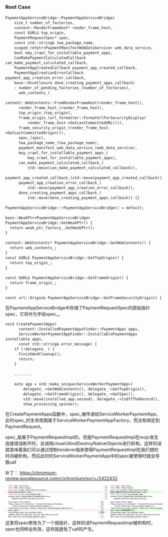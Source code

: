 ### Root Case

```
PaymentAppServiceBridge::PaymentAppServiceBridge(
    size_t number_of_factories,
    content::RenderFrameHost* render_frame_host,
    const GURL& top_origin,
    PaymentRequestSpec* spec,
    const std::string& twa_package_name,
    scoped_refptr<PaymentManifestWebDataService> web_data_service,
    bool may_crawl_for_installable_payment_apps,
    CanMakePaymentCalculatedCallback can_make_payment_calculated_callback,
    PaymentAppCreatedCallback payment_app_created_callback,
    PaymentAppCreationErrorCallback payment_app_creation_error_callback,
    base::OnceClosure done_creating_payment_apps_callback)
    : number_of_pending_factories_(number_of_factories),
      web_contents_(
          content::WebContents::FromRenderFrameHost(render_frame_host)),
      render_frame_host_(render_frame_host),
      top_origin_(top_origin),
      frame_origin_(url_formatter::FormatUrlForSecurityDisplay(
          render_frame_host->GetLastCommittedURL())),
      frame_security_origin_(render_frame_host->GetLastCommittedOrigin()),
      spec_(spec),
      twa_package_name_(twa_package_name),
      payment_manifest_web_data_service_(web_data_service),
      may_crawl_for_installable_payment_apps_(
          may_crawl_for_installable_payment_apps),
      can_make_payment_calculated_callback_(
          std::move(can_make_payment_calculated_callback)),
      payment_app_created_callback_(std::move(payment_app_created_callback)),
      payment_app_creation_error_callback_(
          std::move(payment_app_creation_error_callback)),
      done_creating_payment_apps_callback_(
          std::move(done_creating_payment_apps_callback)) {}

PaymentAppServiceBridge::~PaymentAppServiceBridge() = default;

base::WeakPtr<PaymentAppServiceBridge> PaymentAppServiceBridge::GetWeakPtr() {
  return weak_ptr_factory_.GetWeakPtr();
}

content::WebContents* PaymentAppServiceBridge::GetWebContents() {
  return web_contents_;
}
const GURL& PaymentAppServiceBridge::GetTopOrigin() {
  return top_origin_;
}

const GURL& PaymentAppServiceBridge::GetFrameOrigin() {
  return frame_origin_;
}

const url::Origin& PaymentAppServiceBridge::GetFrameSecurityOrigin() {

```

在PaymentAppServiceBridge中存储了PaymentRequestSpec的原始指针spec，它将作为字段spec_。

```
void CreatePaymentApps(
      content::InstalledPaymentAppsFinder::PaymentApps apps,
      ServiceWorkerPaymentAppFinder::InstallablePaymentApps installable_apps,
      const std::string& error_message) {
    if (!delegate_ ) {
      FinishAndCleanup();
      return;
    }

    ........

    auto app = std::make_unique<ServiceWorkerPaymentApp>(
        delegate_->GetWebContents(), delegate_->GetTopOrigin(),
        delegate_->GetFrameOrigin(), delegate_->GetSpec(),
        std::move(installed_app.second), delegate_->IsOffTheRecord(),
        show_processing_spinner);
```
在CreatePaymentApps函数中，spec_被传递给ServiceWorkerPaymentApp，此时spec_的生命周期属于ServiceWorkerPaymentAppFactory，而没有绑定到PaymentRequest。


spec_是属于PaymentRequestImpl的，但是PaymentRequestImpl在mojo发生连接错误断开时，会调用closeUIAndDestroyNativeObjects进行析构，这样的话就意味着我们可以通过控制renderer端来使得PaymentRequestImpl在我们想的时间被析构，然后此时的ServiceWorkerPaymentApp中的spec被使用时就会导致uaf


补丁：
https://chromium-review.googlesource.com/c/chromium/src/+/2422432

![](./img/1.png)
![](./img/2.png)
这里将spec修改为了一个弱指针，这样的话PaymentRequestImpl被析构时，spec也同样会失效，这样就避免了uaf的产生。